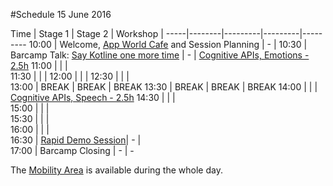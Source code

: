 #Schedule 15 June 2016

Time | Stage 1 | Stage 2 |  Workshop | 
-----|--------|---------|---------|---------
10:00  | Welcome, [App World Cafe](app_world_cafe.md) and Session Planning | - | 
10:30  | Barcamp Talk: [Say Kotline one more time](sessions/kotlin_hendrik_kokocinski.md)  | - | [Cognitive APIs, Emotions - 2.5h](microsoft_workshop1.md)
11:00  |  | |  
11:30  | | | 
12:00  | | | 
12:30  | | |  
13:00  | BREAK     | BREAK | BREAK 
13:30  | BREAK     | BREAK | BREAK 
14:00  | | | [Cognitive APIs, Speech - 2.5h](microsoft_workshop2.md) 
14:30  | | |  
15:00  | | |  
15:30  | | |  
16:00  | | |  
16:30  | [Rapid Demo Session](rapid_demos.md)| - |  
17:00  | Barcamp Closing        | - | - 

The [Mobility Area](area_mobility.md) is available during the whole day.
